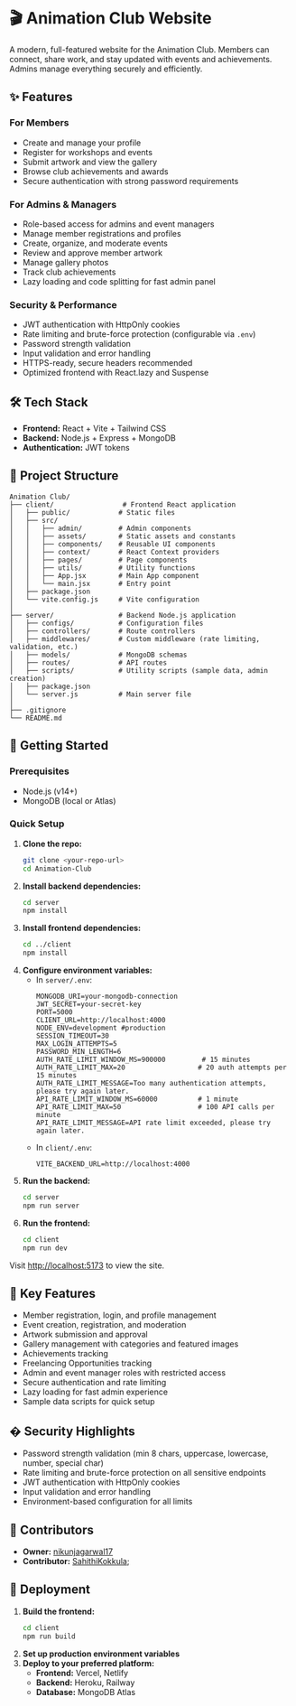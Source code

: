 # 🎬 Animation Club Website

A modern, full-featured website for the Animation Club. Members can connect, share work, and stay updated with events and achievements. Admins manage everything securely and efficiently.

## ✨ Features

### For Members
- Create and manage your profile
- Register for workshops and events
- Submit artwork and view the gallery
- Browse club achievements and awards
- Secure authentication with strong password    requirements

### For Admins & Managers
- Role-based access for admins and event managers
- Manage member registrations and profiles
- Create, organize, and moderate events
- Review and approve member artwork
- Manage gallery photos
- Track club achievements
- Lazy loading and code splitting for fast admin panel

### Security & Performance
- JWT authentication with HttpOnly cookies
- Rate limiting and brute-force protection (configurable via `.env`)
- Password strength validation
- Input validation and error handling
- HTTPS-ready, secure headers recommended
- Optimized frontend with React.lazy and Suspense


## 🛠️ Tech Stack

- **Frontend:** React + Vite + Tailwind CSS
- **Backend:** Node.js + Express + MongoDB
- **Authentication:** JWT tokens

## 📁 Project Structure

```
Animation Club/
├── client/                 # Frontend React application
│   ├── public/            # Static files
│   ├── src/
│   │   ├── admin/         # Admin components
│   │   ├── assets/        # Static assets and constants
│   │   ├── components/    # Reusable UI components
│   │   ├── context/       # React Context providers
│   │   ├── pages/         # Page components
│   │   ├── utils/         # Utility functions
│   │   ├── App.jsx        # Main App component
│   │   └── main.jsx       # Entry point
│   ├── package.json
│   └── vite.config.js     # Vite configuration
│
├── server/                # Backend Node.js application
│   ├── configs/           # Configuration files
│   ├── controllers/       # Route controllers
│   ├── middlewares/       # Custom middleware (rate limiting, validation, etc.)
│   ├── models/            # MongoDB schemas
│   ├── routes/            # API routes
│   ├── scripts/           # Utility scripts (sample data, admin creation)
│   ├── package.json
│   └── server.js          # Main server file
│
├── .gitignore
└── README.md
```

## 🚀 Getting Started

### Prerequisites
- Node.js (v14+)
- MongoDB (local or Atlas)

### Quick Setup
1. **Clone the repo:**
   ```bash
   git clone <your-repo-url>
   cd Animation-Club
   ```
2. **Install backend dependencies:**
   ```bash
   cd server
   npm install
   ```
3. **Install frontend dependencies:**
   ```bash
   cd ../client
   npm install
   ```
4. **Configure environment variables:**
   - In `server/.env`:
     ```env
     MONGODB_URI=your-mongodb-connection
     JWT_SECRET=your-secret-key
     PORT=5000
     CLIENT_URL=http://localhost:4000
     NODE_ENV=development #production
     SESSION_TIMEOUT=30
     MAX_LOGIN_ATTEMPTS=5
     PASSWORD_MIN_LENGTH=6
     AUTH_RATE_LIMIT_WINDOW_MS=900000         # 15 minutes
     AUTH_RATE_LIMIT_MAX=20                  # 20 auth attempts per 15 minutes
     AUTH_RATE_LIMIT_MESSAGE=Too many authentication attempts, please try again later.
     API_RATE_LIMIT_WINDOW_MS=60000          # 1 minute
     API_RATE_LIMIT_MAX=50                   # 100 API calls per minute
     API_RATE_LIMIT_MESSAGE=API rate limit exceeded, please try again later.
     ```
   - In `client/.env`:
     ```env
     VITE_BACKEND_URL=http://localhost:4000
     ```
5. **Run the backend:**
   ```bash
   cd server
   npm run server
   ```
6. **Run the frontend:**
   ```bash
   cd client
   npm run dev
   ```

Visit [http://localhost:5173](http://localhost:5173) to view the site.

## 🎯 Key Features

- Member registration, login, and profile management
- Event creation, registration, and moderation
- Artwork submission and approval
- Gallery management with categories and featured images
- Achievements tracking
- Freelancing Opportunities tracking
- Admin and event manager roles with restricted access
- Secure authentication and rate limiting
- Lazy loading for fast admin experience
- Sample data scripts for quick setup

## �️ Security Highlights

- Password strength validation (min 8 chars, uppercase, lowercase, number, special char)
- Rate limiting and brute-force protection on all sensitive endpoints
- JWT authentication with HttpOnly cookies
- Input validation and error handling
- Environment-based configuration for all limits

## 👥 Contributors

- **Owner:** [nikunjagarwal17](https://github.com/nikunjagarwal17)
- **Contributor:** [SahithiKokkula](https://github.com/SahithiKokkula);

## 🚀 Deployment

1. **Build the frontend:**
   ```bash
   cd client
   npm run build
   ```
2. **Set up production environment variables**
3. **Deploy to your preferred platform:**
   - **Frontend:** Vercel, Netlify
   - **Backend:** Heroku, Railway
   - **Database:** MongoDB Atlas

